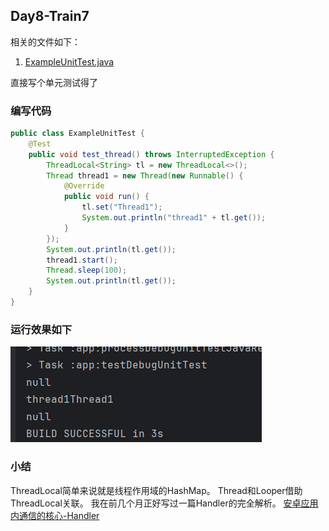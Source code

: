 ## Day8-Train7

相关的文件如下：

1. [ExampleUnitTest.java](app/src/test/java/fan/akua/day9/ExampleUnitTest.java)

直接写个单元测试得了

### 编写代码

```java
public class ExampleUnitTest {
    @Test
    public void test_thread() throws InterruptedException {
        ThreadLocal<String> tl = new ThreadLocal<>();
        Thread thread1 = new Thread(new Runnable() {
            @Override
            public void run() {
                tl.set("Thread1");
                System.out.println("thread1" + tl.get());
            }
        });
        System.out.println(tl.get());
        thread1.start();
        Thread.sleep(100);
        System.out.println(tl.get());
    }
}
```

### 运行效果如下

![结果](vx_images/284214929339548.png)

### 小结

ThreadLocal简单来说就是线程作用域的HashMap。
Thread和Looper借助ThreadLocal关联。
我在前几个月正好写过一篇Handler的完全解析。
[安卓应用内通信的核心-Handler](https://blog.csdn.net/qq_38177830/article/details/140062583)